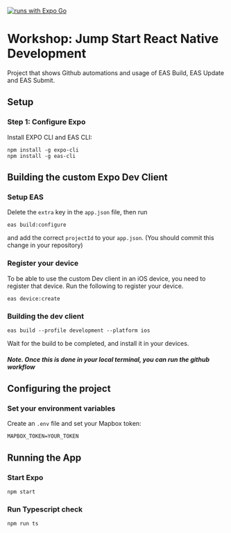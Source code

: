 [![runs with Expo Go](https://img.shields.io/badge/Runs%20with%20Expo%20Go-000.svg?style=flat-square&logo=EXPO&labelColor=f3f3f3&logoColor=000)](https://expo.io/client)

# Workshop: Jump Start React Native Development

Project that shows Github automations and usage of EAS Build, EAS Update and EAS Submit.

## Setup

### Step 1: Configure Expo

Install EXPO CLI and EAS CLI:

```shell
npm install -g expo-cli
npm install -g eas-cli
```

## Building the custom Expo Dev Client

### Setup EAS

Delete the `extra` key in the `app.json` file, then run

```
eas build:configure
```

and add the correct `projectId` to your `app.json`. (You should commit this change in your repository)

### Register your device

To be able to use the custom Dev client in an iOS device, you need to register that device. Run the following to register your device.

```
eas device:create
```

### Building the dev client

```
eas build --profile development --platform ios
```

Wait for the build to be completed, and install it in your devices.


##### Note. Once this is done in your local terminal, you can run the github workflow 


## Configuring the project

### Set your environment variables

Create an `.env` file and set your Mapbox token:

```
MAPBOX_TOKEN=YOUR_TOKEN
```

## Running the App

### Start Expo

```shell
npm start
```

### Run Typescript check

```shell
npm run ts
```